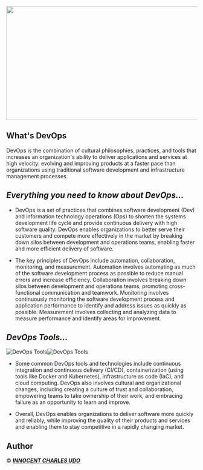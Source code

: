 <img src="https://cdn.educba.com/academy/wp-content/uploads/2019/08/devops-architecture-1.png" width="1500" height="300">

## What's DevOps
DevOps is the combination of cultural philosophies, practices, and tools that increases an organization's ability to deliver applications and services at high velocity: evolving and improving products at a faster pace than organizations using traditional software development and infrastructure management processes.

## ***Everything you need to know about DevOps...***
* DevOps is a set of practices that combines software development (Dev) and information technology operations (Ops) to shorten the systems development life cycle and provide continuous delivery with high software quality. DevOps enables organizations to better serve their customers and compete more effectively in the market by breaking down silos between development and operations teams, enabling faster and more efficient delivery of software.

* The key principles of DevOps include automation, collaboration, monitoring, and measurement. Automation involves automating as much of the software development process as possible to reduce manual errors and increase efficiency. Collaboration involves breaking down silos between development and operations teams, promoting cross-functional communication and teamwork. Monitoring involves continuously monitoring the software development process and application performance to identify and address issues as quickly as possible. Measurement involves collecting and analyzing data to measure performance and identify areas for improvement.

## ***DevOps Tools...***
![DevOps Tools](https://encrypted-tbn0.gstatic.com/images?q=tbn:ANd9GcTUNLscAlbR-vZh4AupxD8YmZMHsIUE9R2eYA&usqp=CAU)![DevOps Tools](https://encrypted-tbn0.gstatic.com/images?q=tbn:ANd9GcT4bS0rsaVVoKhAbrIAc2uBjQ_1XqiaXvmHxw&usqp=CAU)

* Some common DevOps tools and technologies include continuous integration and continuous delivery (CI/CD), containerization (using tools like Docker and Kubernetes), infrastructure as code (IaC), and cloud computing. DevOps also involves cultural and organizational changes, including creating a culture of trust and collaboration, empowering teams to take ownership of their work, and embracing failure as an opportunity to learn and improve.

* Overall, DevOps enables organizations to deliver software more quickly and reliably, while improving the quality of their products and services and enabling them to stay competitive in a rapidly changing market.

## Author
© ___[INNOCENT CHARLES UDO](https://github.com/Innocentsax)___
